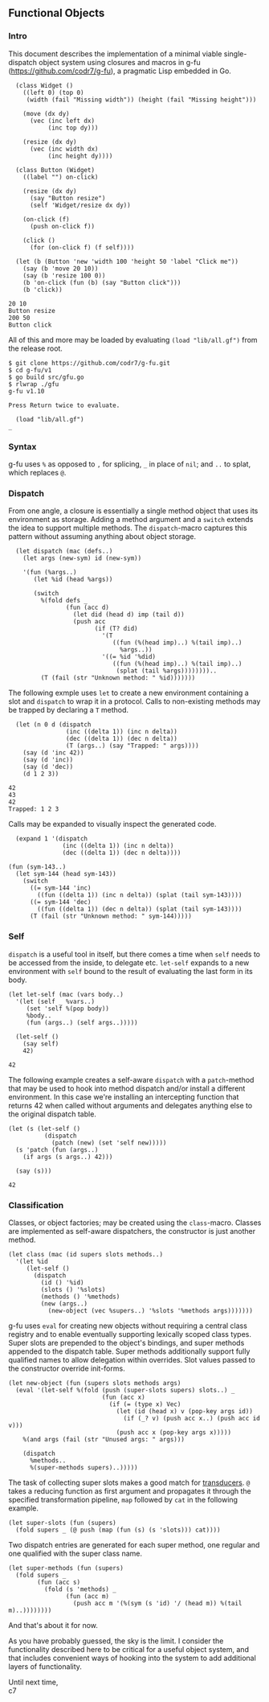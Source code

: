 ## Functional Objects

### Intro
This document describes the implementation of a minimal viable single-dispatch object system using closures and macros in g-fu (https://github.com/codr7/g-fu), a pragmatic Lisp embedded in Go.

```
  (class Widget ()
    ((left 0) (top 0)
     (width (fail "Missing width")) (height (fail "Missing height")))
  
    (move (dx dy)
      (vec (inc left dx)
           (inc top dy)))

    (resize (dx dy)
      (vec (inc width dx)
           (inc height dy))))

  (class Button (Widget)
    ((label "") on-click)

    (resize (dx dy)
      (say "Button resize")
      (self 'Widget/resize dx dy))

    (on-click (f)
      (push on-click f))

    (click ()
      (for (on-click f) (f self))))

  (let (b (Button 'new 'width 100 'height 50 'label "Click me"))
    (say (b 'move 20 10))
    (say (b 'resize 100 0))
    (b 'on-click (fun (b) (say "Button click")))
    (b 'click))

20 10
Button resize
200 50
Button click
```

All of this and more may be loaded by evaluating `(load "lib/all.gf")` from the release root.

```
$ git clone https://github.com/codr7/g-fu.git
$ cd g-fu/v1
$ go build src/gfu.go
$ rlwrap ./gfu
g-fu v1.10

Press Return twice to evaluate.

  (load "lib/all.gf")
_
```

### Syntax
g-fu uses `%` as opposed to `,` for splicing, `_` in place of `nil`; and `..` to splat, which replaces `@`.

### Dispatch
From one angle, a closure is essentially a single method object that uses its environment as storage. Adding a method argument and a `switch` extends the idea to support multiple methods. The `dispatch`-macro captures this pattern without assuming anything about object storage.

```
  (let dispatch (mac (defs..)
    (let args (new-sym) id (new-sym))
  
    '(fun (%args..)
       (let %id (head %args))
     
       (switch
         %(fold defs _
                (fun (acc d)
                  (let did (head d) imp (tail d))
                  (push acc
                        (if (T? did)
                          '(T
                             ((fun (%(head imp)..) %(tail imp)..)
                               %args..))
                          '((= %id '%did)
                             ((fun (%(head imp)..) %(tail imp)..)
                              (splat (tail %args))))))))..
         (T (fail (str "Unknown method: " %id)))))))
```

The following exmple uses `let` to create a new environment containing a slot and `dispatch` to wrap it in a protocol. Calls to non-existing methods may be trapped by declaring a `T` method.

```
  (let (n 0 d (dispatch
                (inc ((delta 1)) (inc n delta))
                (dec ((delta 1)) (dec n delta))
                (T (args..) (say "Trapped: " args))))
    (say (d 'inc 42))
    (say (d 'inc))
    (say (d 'dec))
    (d 1 2 3))

42
43
42
Trapped: 1 2 3
```

Calls may be expanded to visually inspect the generated code.

```
  (expand 1 '(dispatch
               (inc ((delta 1)) (inc n delta))
               (dec ((delta 1)) (dec n delta))))

(fun (sym-143..)
  (let sym-144 (head sym-143))
    (switch
      ((= sym-144 'inc)
        ((fun ((delta 1)) (inc n delta)) (splat (tail sym-143))))
      ((= sym-144 'dec)
        ((fun ((delta 1)) (dec n delta)) (splat (tail sym-143))))
      (T (fail (str "Unknown method: " sym-144)))))
```

### Self
`dispatch` is a useful tool in itself, but there comes a time when `self` needs to be accessed from the inside, to delegate etc. `let-self` expands to a new environment with `self` bound to the result of evaluating the last form in its body.

```
(let let-self (mac (vars body..)
  '(let (self _ %vars..)
     (set 'self %(pop body))
     %body..
     (fun (args..) (self args..)))))
```
```
  (let-self ()
    (say self)
    42)

42
```

The following example creates a self-aware `dispatch` with a `patch`-method that may be used to hook into method dispatch and/or install a different environment. In this case we're installing an intercepting function that returns 42 when called without arguments and delegates anything else to the original dispatch table.

```
(let (s (let-self ()
          (dispatch
            (patch (new) (set 'self new)))))
  (s 'patch (fun (args..)
    (if args (s args..) 42)))
    
  (say (s)))

42
```

### Classification
Classes, or object factories; may be created using the `class`-macro. Classes are implemented as self-aware dispatchers, the constructor is just another method.

```
(let class (mac (id supers slots methods..)
  '(let %id
     (let-self ()
       (dispatch
         (id () '%id)
         (slots () '%slots)
         (methods () '%methods)
         (new (args..)
           (new-object (vec %supers..) '%slots '%methods args)))))))
```

g-fu uses `eval` for creating new objects without requiring a central class registry and to enable eventually supporting lexically scoped class types. Super slots are prepended to the object's bindings, and super methods appended to the dispatch table. Super methods additionally support fully qualified names to allow delegation within overrides. Slot values passed to the constructor override init-forms.

```
(let new-object (fun (supers slots methods args)
  (eval '(let-self %(fold (push (super-slots supers) slots..) _
                          (fun (acc x)
                            (if (= (type x) Vec)
                              (let (id (head x) v (pop-key args id))
                                (if (_? v) (push acc x..) (push acc id v)))
                              (push acc x (pop-key args x)))))
    %(and args (fail (str "Unused args: " args)))
    
    (dispatch
      %methods..
      %(super-methods supers)..)))))
```

The task of collecting super slots makes a good match for [transducers](https://github.com/codr7/g-fu/blob/master/v1/lib/iter.gf). `@` takes a reducing function as first argument and propagates it through the specified transformation pipeline, `map` followed by `cat` in the following example.

```
(let super-slots (fun (supers)
  (fold supers _ (@ push (map (fun (s) (s 'slots))) cat))))
```

Two dispatch entries are generated for each super method, one regular and one qualified with the super class name.

```
(let super-methods (fun (supers)
  (fold supers _
        (fun (acc s)
          (fold (s 'methods) _
                (fun (acc m)
                  (push acc m '(%(sym (s 'id) '/ (head m)) %(tail m)..))))))))
```

And that's about it for now.<br/>

As you have probably guessed, the sky is the limit. I consider the functionality described here to be critical for a useful object system, and that includes convenient ways of hooking into the system to add additional layers of functionality.<br/>

Until next time,<br/>
c7